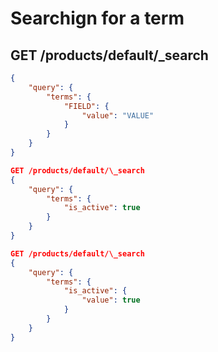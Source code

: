 # Searchign for a term

## GET /products/default/\_search

```json
{
    "query": {
        "terms": {
            "FIELD": {
                "value": "VALUE"
            }
        }
    }
}
```

```json
GET /products/default/\_search
{
    "query": {
        "terms": {
            "is_active": true
        }
    }
}

GET /products/default/\_search
{
    "query": {
        "terms": {
            "is_active": {
                "value": true
            }
        }
    }
}
```
